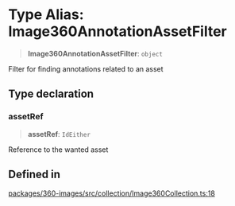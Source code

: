 # Type Alias: Image360AnnotationAssetFilter

> **Image360AnnotationAssetFilter**: `object`

Filter for finding annotations related to an asset

## Type declaration

### assetRef

> **assetRef**: `IdEither`

Reference to the wanted asset

## Defined in

[packages/360-images/src/collection/Image360Collection.ts:18](https://github.com/cognitedata/reveal/blob/3aaed3491dba3f4ba9ecd87f495d35383cc73a1d/viewer/packages/360-images/src/collection/Image360Collection.ts#L18)
